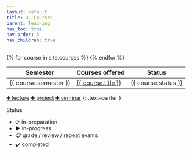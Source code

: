 ```yaml
---
layout: default
title: 32 Courses
parent: Teaching
has_toc: true
nav_order: 3
has_children: true
---
```


<table>
  <thead>
    <tr>
      <th>Semester</th>
      <th>Courses offered</th>
      <th>Status</th>
    </tr>
  </thead>
  <tbody>
    {% for course in site.courses %}
    <tr>
      <td>{{ course.semester }}</td>
      <td><a href="{{ site.baseurl }}{{ course.url }}">{{ course.title }}</a></td>
      <td>{{ course.status }}</td>
    </tr>
    {% endfor %}
  </tbody>
</table>


[➕ lecture](../30_processes/30.10.lecture.html) [➕ project](../30_processes/30.12.projects.html) [➕ seminar](../30_processes/30.11.seminars.html)
{: .text-center }

Status

- ⟳ in-preparation
- ▶ in-progress
- 📋 grade / review / repeat exams
- ✔️ completed